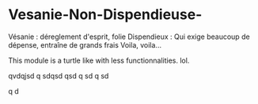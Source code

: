 # Vesanie-Non-Dispendieuse-


Vésanie : déreglement d'esprit, folie 
Dispendieux : Qui exige beaucoup de dépense, entraîne de grands frais
Voila, voila...

This module is a turtle like with less functionnalities. lol.


qvdqjsd q
sdqsd
qsd
q
sd
q
sd

q
d
